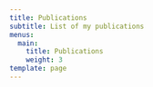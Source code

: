 ```yaml
---
title: Publications
subtitle: List of my publications
menus:
  main:
    title: Publications
    weight: 3
template: page
---
```


